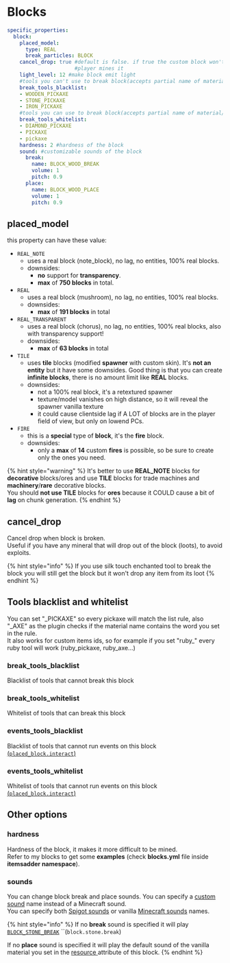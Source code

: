 # Blocks

```yaml
specific_properties:
  block:
    placed_model:
      type: REAL
      break_particles: BLOCK
    cancel_drop: true #default is false. if true the custom block won't be dropped when
                      #player mines it
    light_level: 12 #make block emit light
    #tools you can't use to break block(accepts partial name of material/customitem)
    break_tools_blacklist:
    - WOODEN_PICKAXE
    - STONE_PICKAXE
    - IRON_PICKAXE
    #tools you can use to break block(accepts partial name of material/customitem)
    break_tools_whitelist:
    - DIAMOND_PICKAXE
    - PICKAXE
    - pickaxe
    hardness: 2 #hardness of the block
    sound: #customizable sounds of the block
      break:
        name: BLOCK_WOOD_BREAK
        volume: 1
        pitch: 0.9
      place:
        name: BLOCK_WOOD_PLACE
        volume: 1
        pitch: 0.9
```

## placed\_model

this property can have these value:

* `REAL_NOTE`
  * uses a real block \(note\_block\), no lag, no entities, 100% real blocks.
  * downsides: 
    * **no** support for **transparency**. 
    * **max** of **750 blocks** in total.
* `REAL`
  * uses a real block \(mushroom\), no lag, no entities, 100% real blocks.
  * downsides: 
    * **max** of **191 blocks** in total
* `REAL_TRANSPARENT`
  * uses a real block \(chorus\), no lag, no entities, 100% real blocks, also with transparency support!
  * downsides: 
    * **max** of **63 blocks** in total
* `TILE`
  * uses **tile** blocks \(modified **spawner** with custom skin\). It's **not an entity** but it have some downsides. Good thing is that you can create **infinite blocks**, there is no amount limit like **REAL** blocks.
  * downsides:
    * not a 100% real block, it's a retextured spawner
    * texture/model vanishes on high distance, so it will reveal the spawner vanilla texture
    * it could cause clientside lag if A LOT of blocks are in the player field of view, but only on lowend PCs.
* `FIRE`
  * this is a **special** type of **block**, it's the **fire** block.
  * downsides: 
    * only a **max** of **14** custom **fires** is possible, so be sure to create only the ones you need.

{% hint style="warning" %}
It's better to use **REAL\_NOTE** blocks for **decorative** blocks/ores and use **TILE** blocks for trade machines and **machinery**/**rare** decorative blocks.  
You should **not use TILE** blocks for **ores** because it COULD cause a bit of **lag** on chunk generation.
{% endhint %}

## cancel\_drop

Cancel drop when block is broken.  
Useful if you have any mineral that will drop out of the block \(loots\), to avoid exploits.

{% hint style="info" %}
If you use silk touch enchanted tool to break the block you will still get the block but it won't drop any item from its loot 
{% endhint %}

## Tools blacklist and whitelist

You can set "\_PICKAXE" so every pickaxe will match the list rule, also "\_AXE" as the plugin checks if the material name contains the word you set in the rule.  
It also works for custom items ids, so for example if you set "ruby\_" every ruby tool will work \(ruby\_pickaxe, ruby\_axe...\)

### break\_tools\_blacklist

Blacklist of tools that cannot break this block

### break\_tools\_whitelist

Whitelist of tools that can break this block

### events\_tools\_blacklist

Blacklist of tools that cannot run events on this block[ \(`placed_block.interact`\)](../events/#list-of-events)

### events\_tools\_whitelist

Whitelist of tools that cannot run events on this block [\(`placed_block.interact`\)](../events/#list-of-events)

## Other options

### hardness

Hardness of the block, it makes it more difficult to be mined.   
Refer to my blocks to get some **examples** \(check **blocks.yml** file inside **itemsadder namespace**\).

### sounds

You can change block break and place sounds. You can specify a [custom sound](../../sounds/) name instead of a Minecraft sound.  
You can specify both [Spigot sounds](https://hub.spigotmc.org/javadocs/spigot/org/bukkit/Sound.html) or vanilla [Minecraft sounds](https://www.digminecraft.com/lists/sound_list_pc.php) names.

{% hint style="info" %}
If no **break** sound is specified it will play  [`BLOCK_STONE_BREAK`](https://hub.spigotmc.org/javadocs/spigot/org/bukkit/Sound.html#BLOCK_STONE_BREAK)  ``\(`block.stone.break`\)

If no **place** sound is specified it will play the default sound of the vanilla material you set in the [resource ](../resource/)attribute of this block.
{% endhint %}




